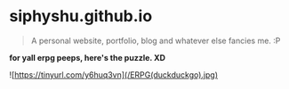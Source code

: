 # siphyshu.github.io


> A personal website, portfolio, blog and whatever else fancies me. :P


**for yall erpg peeps, here's the puzzle. XD**

![https://tinyurl.com/y6huq3vn](/ERPG(duckduckgo).jpg)
